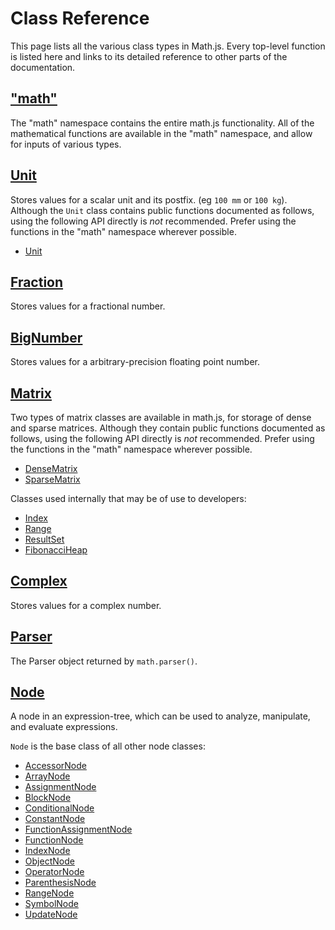 
# Class Reference

This page lists all the various class types in Math.js. Every top-level function is listed here and links to its detailed reference to other parts of the documentation.

## ["math"](functions.md)

The "math" namespace contains the entire math.js functionality. All of the mathematical functions are available in the "math" namespace, and allow for inputs of various types.

## [Unit](datatypes/units.md)
Stores values for a scalar unit and its postfix. (eg `100 mm` or `100 kg`). Although the `Unit` class contains public functions documented as follows, using the following API directly is *not* recommended. Prefer using the functions in the "math" namespace wherever possible.

- [Unit](datatypes/api/unit.md)

## [Fraction](datatypes/fractions.md)
Stores values for a fractional number.

## [BigNumber](datatypes/bignumbers.md)
Stores values for a arbitrary-precision floating point number.

## [Matrix](datatypes/matrices.md)
Two types of matrix classes are available in math.js, for storage of dense and sparse matrices. Although they contain public functions documented as follows, using the following API directly is *not* recommended. Prefer using the functions in the "math" namespace wherever possible.

- [DenseMatrix](datatypes/api/densematrix.md)
- [SparseMatrix](datatypes/api/sparsematrix.md)

Classes used internally that may be of use to developers:

- [Index](datatypes/api/matrixindex.md)
- [Range](datatypes/api/matrixrange.md)
- [ResultSet](datatypes/api/matrixrange.md)
- [FibonacciHeap](datatypes/api/fibonacciheap.md)

## [Complex](datatypes/complex_numbers.md)
Stores values for a complex number.

## [Parser](expressions/parsing.md)
The Parser object returned by `math.parser()`.

## [Node](expressions/expression_trees.md)
A node in an expression-tree, which can be used to analyze, manipulate, and evaluate expressions.

`Node` is the base class of all other node classes:

- [AccessorNode](expressions/expression_trees.md#accessornode)
- [ArrayNode](expressions/expression_trees.md#arraynode)
- [AssignmentNode](expressions/expression_trees.md#assignmentnode)
- [BlockNode](expressions/expression_trees.md#blocknode)
- [ConditionalNode](expressions/expression_trees.md#conditionalnode)
- [ConstantNode](expressions/expression_trees.md#constantnode)
- [FunctionAssignmentNode](expressions/expression_trees.md#functionassignmentnode)
- [FunctionNode](expressions/expression_trees.md#functionnode)
- [IndexNode](expressions/expression_trees.md#indexnode)
- [ObjectNode](expressions/expression_trees.md#objectnode)
- [OperatorNode](expressions/expression_trees.md#operatornode)
- [ParenthesisNode](expressions/expression_trees.md#parenthesisnode)
- [RangeNode](expressions/expression_trees.md#rangenode)
- [SymbolNode](expressions/expression_trees.md#symbolnode)
- [UpdateNode](expressions/expression_trees.md#updatenode)
